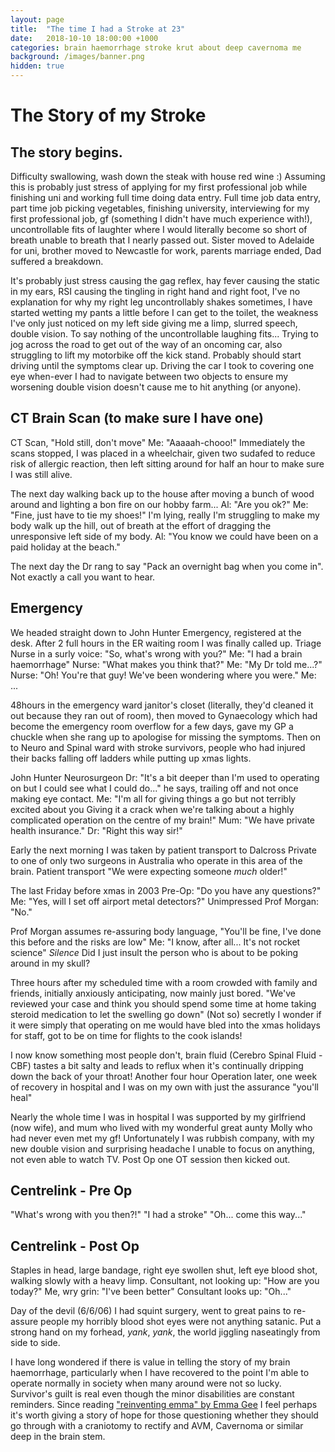 ```yaml
---
layout: page
title:  "The time I had a Stroke at 23"
date:   2018-10-10 18:00:00 +1000
categories: brain haemorrhage stroke krut about deep cavernoma me
background: /images/banner.png
hidden: true
---
```


# The Story of my Stroke

## The story begins.
Difficulty swallowing, wash down the steak with house red wine :)
Assuming this is probably just stress of applying for my first professional job while finishing uni and working full time doing data entry.
Full time job data entry, part time job picking vegetables, finishing university, interviewing for my first professional job, gf (something I didn't have much experience with!), uncontrollable fits of laughter where I would literally become so short of breath unable to breath that I nearly passed out.
Sister moved to Adelaide for uni, brother moved to Newcastle for work, parents marriage ended, Dad suffered a breakdown.

It's probably just stress causing the gag reflex, hay fever causing the static in my ears, RSI causing the tingling in right hand and right foot,
I've no explanation for why my right leg uncontrollably shakes sometimes, I have started wetting my pants a little before I can get to the toilet, the weakness I've only just noticed on my left side giving me a limp, slurred speech, double vision. To say nothing of the uncontrollable laughing fits...
Trying to jog across the road to get out of the way of an oncoming car, also struggling to lift my motorbike off the kick stand. Probably should start driving until the symptoms clear up.
Driving the car I took to covering one eye when-ever I had to navigate between two objects to ensure my worsening double vision doesn't cause me to hit anything (or anyone).

## CT Brain Scan (to make sure I have one)
CT Scan, "Hold still, don't move"
Me: "Aaaaah-chooo!"
Immediately the scans stopped, I was placed in a wheelchair, given two sudafed to reduce risk of allergic reaction, then left sitting around for half an hour to make sure I was still alive.

The next day walking back up to the house after moving a bunch of wood around and lighting a bon fire on our hobby farm...
Al: "Are you ok?"
Me: "Fine, just have to tie my shoes!" I'm lying, really I'm struggling to make my body walk up the hill, out of breath at the effort of dragging the unresponsive left side of my body.
Al: "You know we could have been on a paid holiday at the beach."

The next day the Dr rang to say "Pack an overnight bag when you come in". Not exactly a call you want to hear.

## Emergency
We headed straight down to John Hunter Emergency, registered at the desk.
After 2 full hours in the ER waiting room I was finally called up.
Triage Nurse in a surly voice: "So, what's wrong with you?"
Me: "I had a brain haemorrhage"
Nurse: "What makes you think that?"
Me: "My Dr told me...?"
Nurse: "Oh! You're that guy! We've been wondering where you were."
Me: ...

48hours in the emergency ward janitor's closet (literally, they'd cleaned it out because they ran out of room), then moved to Gynaecology which had become the emergency room overflow for a few days, gave my GP a chuckle when she rang up to apologise for missing the symptoms. Then on to Neuro and Spinal ward with stroke survivors, people who had injured their backs falling off ladders while putting up xmas lights.

John Hunter Neurosurgeon
Dr: "It's a bit deeper than I'm used to operating on but I could see what I could do..." he says, trailing off and not once making eye contact.
Me: "I'm all for giving things a go but not terribly excited about you Giving it a crack when we're talking about a highly complicated operation on the centre of my brain!"
Mum: "We have private health insurance."
Dr: "Right this way sir!"

Early the next morning I was taken by patient transport to Dalcross Private to one of only two surgeons in Australia who operate in this area of the brain.
Patient transport
"We were expecting someone _much_ older!"

The last Friday before xmas in 2003
Pre-Op: "Do you have any questions?"
Me: "Yes, will I set off airport metal detectors?"
Unimpressed Prof Morgan: "No."

Prof Morgan assumes re-assuring body language, "You'll be fine, I've done this before and the risks are low"
Me: "I know, after all... It's not rocket science"
_Silence_
Did I just insult the person who is about to be poking around in my skull?

Three hours after my scheduled time with a room crowded with family and friends, initially anxiously anticipating, now mainly just bored.
"We've reviewed your case and think you should spend some time at home taking steroid medication to let the swelling go down"
(Not so) secretly I wonder if it were simply that operating on me would have bled into the xmas holidays for staff, got to be on time for flights to the cook islands!

I now know something most people don't, brain fluid (Cerebro Spinal Fluid - CBF) tastes a bit salty and leads to reflux when it's continually dripping down the back of your throat!
Another four hour Operation later, one week of recovery in hospital and I was on my own with just the assurance "you'll heal"

Nearly the whole time I was in hospital I was supported by my girlfriend (now wife), and mum who lived with my wonderful great aunty Molly who had never even met my gf! Unfortunately I was rubbish company, with my new double vision and surprising headache I unable to focus on anything, not even able to watch TV.
Post Op one OT session then kicked out.

## Centrelink - Pre Op
"What's wrong with you then?!"
"I had a stroke"
"Oh... come this way..."

## Centrelink - Post Op
Staples in head, large bandage, right eye swollen shut, left eye blood shot, walking slowly with a heavy limp.
Consultant, not looking up: "How are you today?"
Me, wry grin: "I've been better"
Consultant looks up: "Oh..."

Day of the devil (6/6/06) I had squint surgery, went to great pains to re-assure people my horribly blood shot eyes were not anything satanic.
Put a strong hand on my forhead, _yank_, _yank_, the world jiggling naseatingly from side to side.

I have long wondered if there is value in telling the story of my brain haemorrhage, particularly when I have recovered to the point I'm able to operate normally in society when many around were not so lucky. Survivor's guilt is real even though the minor disabilities are constant reminders. Since reading ["reinventing emma" by Emma Gee][reinventing-emma] I feel perhaps it's worth giving a story of hope for those questioning whether they should go through with a craniotomy to rectify and AVM, Cavernoma or similar deep in the brain stem.

[reinventing-emma]: http://emma-gee.com/the-book/
[deep-cavernoma]: http://www.avmsurgeon.com/deepcavernomas.html
